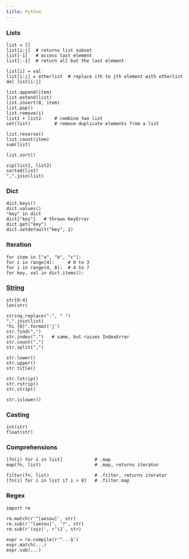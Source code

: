 ```yaml
---
title: Python
---
```


### Lists

    list = []
    list[i:j]  # returns list subset
    list[-1]   # access last element
    list[:-1]  # return all but the last element
    
    list[i] = val
    list[i:j] = otherlist  # replace ith to jth element with otherlist
    del list[i:j]

    list.append(item)
    list.extend(list)
    list.insert(0, item)
    list.pop()
    list.remove(i)
    list1 + list2     # combine two list    
    set(list)         # remove duplicate elements from a list

    list.reverse()
    list.count(item)
    sum(list)

    list.sort()

    zip(list1, list2)
    sorted(list)
    ",".join(list)

### Dict

    dict.keys()
    dict.values()
    "key" in dict
    dict["key"]   # throws KeyError
    dict.get("key")
    dict.setdefault("key", 1)

### Iteration

    for item in ["a", "b", "c"]:
    for i in range(4):     # 0 to 3
    for i in range(4, 8):  # 4 to 7
    for key, val in dict.items():

### [String](https://docs.python.org/2/library/stdtypes.html#string-methods)

    str[0:4]
    len(str)

    string.replace("-", " ")
    ",".join(list)
    "hi {0}".format('j')
    str.find(",")
    str.index(",")   # same, but raises IndexError
    str.count(",")
    str.split(",")

    str.lower()
    str.upper()
    str.title()

    str.lstrip()
    str.rstrip()
    str.strip()

    str.islower()

### Casting

    int(str)
    float(str)

### Comprehensions

    [fn(i) for i in list]            # .map
    map(fn, list)                    # .map, returns iterator
    
    filter(fn, list)                 # .filter, returns iterator
    [fn(i) for i in list if i > 0]   # .filter.map

### Regex

    import re

    re.match(r'^[aeiou]', str)
    re.sub(r'^[aeiou]', '?', str)
    re.sub(r'(xyz)', r'\1', str)

    expr = re.compile(r'^...$')
    expr.match(...)
    expr.sub(...)


